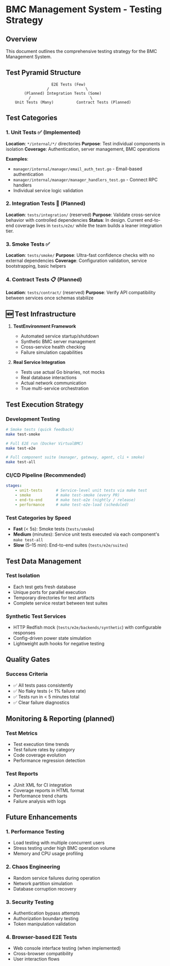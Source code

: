 # BMC Management System - Testing Strategy

## Overview

This document outlines the comprehensive testing strategy for the BMC
Management System.

## Test Pyramid Structure

```
                    E2E Tests (Few)
                  /                \
        (Planned) Integration Tests (Some)
          /                          \
    Unit Tests (Many)          Contract Tests (Planned)
```

## Test Categories

### 1. Unit Tests ✅ (Implemented)

**Location**: `*/internal/*/` directories
**Purpose**: Test individual components in isolation
**Coverage**: Authentication, server management, BMC operations

**Examples**:

- `manager/internal/manager/email_auth_test.go` - Email-based authentication
- `manager/internal/manager/manager_handlers_test.go` - Connect RPC handlers
- Individual service logic validation

### 2. Integration Tests 🔄 (Planned)

**Location**: `tests/integration/` (reserved)
**Purpose**: Validate cross-service behavior with controlled dependencies
**Status**: In design. Current end-to-end coverage lives in `tests/e2e/` while
the team builds a leaner integration tier.

### 3. Smoke Tests ✅

**Location**: `tests/smoke/`
**Purpose**: Ultra-fast confidence checks with no external dependencies
**Coverage**: Configuration validation, service bootstrapping, basic helpers

### 4. Contract Tests 📋 (Planned)

**Location**: `tests/contract/` (reserved)
**Purpose**: Verify API compatibility between services once schemas stabilize

## 🆕 **Test Infrastructure**

1. **TestEnvironment Framework**
	- Automated service startup/shutdown
	- Synthetic BMC server management
	- Cross-service health checking
	- Failure simulation capabilities

2. **Real Service Integration**
	- Tests use actual Go binaries, not mocks
	- Real database interactions
	- Actual network communication
	- True multi-service orchestration

## Test Execution Strategy

### Development Testing

```bash
# Smoke tests (quick feedback)
make test-smoke

# Full E2E run (Docker VirtualBMC)
make test-e2e

# Full component suite (manager, gateway, agent, cli + smoke)
make test-all
```

### CI/CD Pipeline (Recommended)

```yaml
stages:
	- unit-tests      # Service-level unit tests via make test
	- smoke           # make test-smoke (every PR)
	- end-to-end      # make test-e2e (nightly / release)
	- performance     # make test-e2e-load (scheduled)
```

### Test Categories by Speed

- **Fast** (< 5s): Smoke tests (`tests/smoke`)
- **Medium** (minutes): Service unit tests executed via each component's
  `make test-all`
- **Slow** (5–15 min): End-to-end suites (`tests/e2e/suites`)

## Test Data Management

### Test Isolation

- Each test gets fresh database
- Unique ports for parallel execution
- Temporary directories for test artifacts
- Complete service restart between test suites

### Synthetic Test Services

- HTTP Redfish mock (`tests/e2e/backends/synthetic`) with configurable responses
- Config-driven power state simulation
- Lightweight auth hooks for negative testing

## Quality Gates

### Success Criteria

- ✅ All tests pass consistently
- ✅ No flaky tests (< 1% failure rate)
- ✅ Tests run in < 5 minutes total
- ✅ Clear failure diagnostics

## Monitoring & Reporting (planned)

### Test Metrics

- Test execution time trends
- Test failure rates by category
- Code coverage evolution
- Performance regression detection

### Test Reports

- JUnit XML for CI integration
- Coverage reports in HTML format
- Performance trend charts
- Failure analysis with logs

## Future Enhancements

### 1. Performance Testing

- Load testing with multiple concurrent users
- Stress testing under high BMC operation volume
- Memory and CPU usage profiling

### 2. Chaos Engineering

- Random service failures during operation
- Network partition simulation
- Database corruption recovery

### 3. Security Testing

- Authentication bypass attempts
- Authorization boundary testing
- Token manipulation validation

### 4. Browser-based E2E Tests

- Web console interface testing (when implemented)
- Cross-browser compatibility
- User interaction flows
